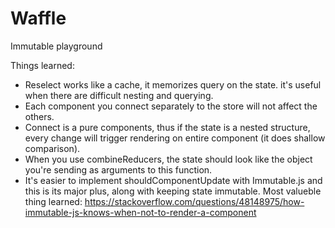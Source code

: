 # Waffle
Immutable playground

Things learned:
- Reselect works like a cache, it memorizes query on the state. it's useful when there are difficult nesting and querying.
- Each component you connect separately to the store will not affect the others.
- Connect is a pure components, thus if the state is a nested structure, every change will trigger rendering on entire component (it does shallow comparison).
- When you use combineReducers, the state should look like the object you're sending as arguments to this function.
- It's easier to implement shouldComponentUpdate with Immutable.js and this is its major plus, along with keeping state immutable.
Most valueble thing learned: https://stackoverflow.com/questions/48148975/how-immutable-js-knows-when-not-to-render-a-component
